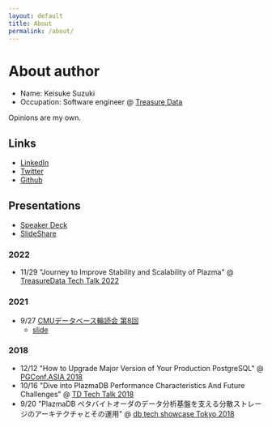 ```yaml
---
layout: default
title: About
permalink: /about/
---
```


# About author
- Name: Keisuke Suzuki
- Occupation: Software engineer @ [Treasure Data](https://www.treasuredata.com/)

Opinions are my own.

## Links
- [LinkedIn](https://www.linkedin.com/in/keisuke-suzuki/)
- [Twitter](https://twitter.com/yajilobee)
- [Github](https://github.com/yajirobee)

## Presentations
- [Speaker Deck](https://speakerdeck.com/yajirobee)
- [SlideShare](https://www.slideshare.net/keisuke-suzuki)

### 2022
- 11/29 "Journey to Improve Stability and Scalability of Plazma" @ [TreasureData Tech Talk 2022](https://techplay.jp/event/879660)

### 2021
- 9/27 [CMUデータベース輪読会 第8回](https://database-paper-reading.connpass.com/event/225073/)
  - [slide](https://docs.google.com/presentation/d/1m34wY6Pq6xyutZX5s0gEQ4x9fgoiExY97U4sMXBQprs/edit?usp=sharing)

### 2018
- 12/12 "How to Upgrade Major Version of Your Production PostgreSQL" @ [PGConf.ASIA 2018](https://www.pgconf.asia/EN/2018/day2/#B7)
- 10/16 "Dive into PlazmaDB Performance Characteristics And Future Challenges" @ [TD Tech Talk 2018](https://techplay.jp/eventreport/694467)
- 9/20 "PlazmaDB ペタバイトオーダのデータ分析基盤を支える分散ストレージのアーキテクチャとその運用" @ [db tech showcase Tokyo 2018](https://www.db-tech-showcase.com/2018/tokyo.html)
